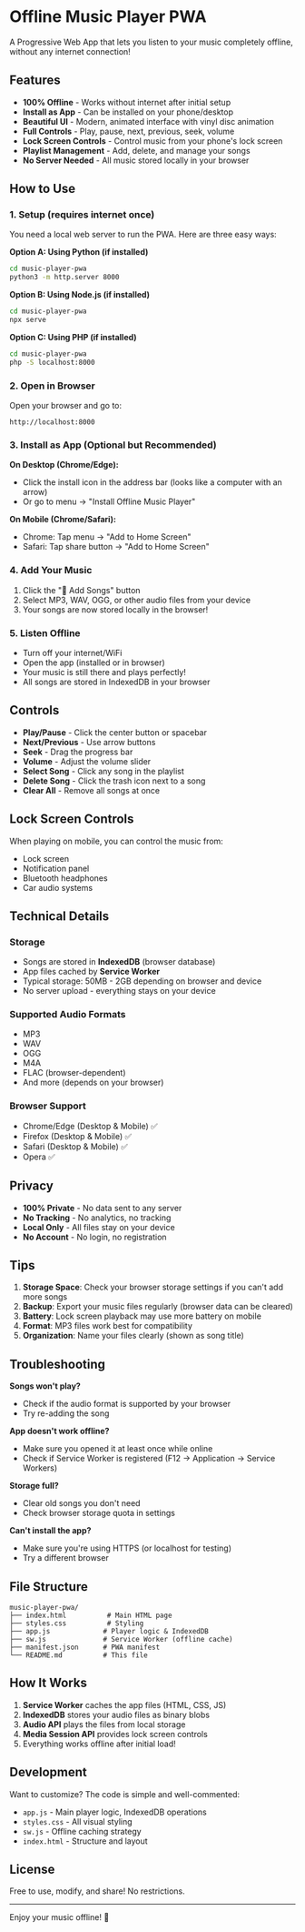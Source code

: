 # Offline Music Player PWA

A Progressive Web App that lets you listen to your music completely offline, without any internet connection!

## Features

- **100% Offline** - Works without internet after initial setup
- **Install as App** - Can be installed on your phone/desktop
- **Beautiful UI** - Modern, animated interface with vinyl disc animation
- **Full Controls** - Play, pause, next, previous, seek, volume
- **Lock Screen Controls** - Control music from your phone's lock screen
- **Playlist Management** - Add, delete, and manage your songs
- **No Server Needed** - All music stored locally in your browser

## How to Use

### 1. Setup (requires internet once)

You need a local web server to run the PWA. Here are three easy ways:

**Option A: Using Python (if installed)**
```bash
cd music-player-pwa
python3 -m http.server 8000
```

**Option B: Using Node.js (if installed)**
```bash
cd music-player-pwa
npx serve
```

**Option C: Using PHP (if installed)**
```bash
cd music-player-pwa
php -S localhost:8000
```

### 2. Open in Browser

Open your browser and go to:
```
http://localhost:8000
```

### 3. Install as App (Optional but Recommended)

**On Desktop (Chrome/Edge):**
- Click the install icon in the address bar (looks like a computer with an arrow)
- Or go to menu → "Install Offline Music Player"

**On Mobile (Chrome/Safari):**
- Chrome: Tap menu → "Add to Home Screen"
- Safari: Tap share button → "Add to Home Screen"

### 4. Add Your Music

1. Click the "📁 Add Songs" button
2. Select MP3, WAV, OGG, or other audio files from your device
3. Your songs are now stored locally in the browser!

### 5. Listen Offline

- Turn off your internet/WiFi
- Open the app (installed or in browser)
- Your music is still there and plays perfectly!
- All songs are stored in IndexedDB in your browser

## Controls

- **Play/Pause** - Click the center button or spacebar
- **Next/Previous** - Use arrow buttons
- **Seek** - Drag the progress bar
- **Volume** - Adjust the volume slider
- **Select Song** - Click any song in the playlist
- **Delete Song** - Click the trash icon next to a song
- **Clear All** - Remove all songs at once

## Lock Screen Controls

When playing on mobile, you can control the music from:
- Lock screen
- Notification panel
- Bluetooth headphones
- Car audio systems

## Technical Details

### Storage
- Songs are stored in **IndexedDB** (browser database)
- App files cached by **Service Worker**
- Typical storage: 50MB - 2GB depending on browser and device
- No server upload - everything stays on your device

### Supported Audio Formats
- MP3
- WAV
- OGG
- M4A
- FLAC (browser-dependent)
- And more (depends on your browser)

### Browser Support
- Chrome/Edge (Desktop & Mobile) ✅
- Firefox (Desktop & Mobile) ✅
- Safari (Desktop & Mobile) ✅
- Opera ✅

## Privacy

- **100% Private** - No data sent to any server
- **No Tracking** - No analytics, no tracking
- **Local Only** - All files stay on your device
- **No Account** - No login, no registration

## Tips

1. **Storage Space**: Check your browser storage settings if you can't add more songs
2. **Backup**: Export your music files regularly (browser data can be cleared)
3. **Battery**: Lock screen playback may use more battery on mobile
4. **Format**: MP3 files work best for compatibility
5. **Organization**: Name your files clearly (shown as song title)

## Troubleshooting

**Songs won't play?**
- Check if the audio format is supported by your browser
- Try re-adding the song

**App doesn't work offline?**
- Make sure you opened it at least once while online
- Check if Service Worker is registered (F12 → Application → Service Workers)

**Storage full?**
- Clear old songs you don't need
- Check browser storage quota in settings

**Can't install the app?**
- Make sure you're using HTTPS (or localhost for testing)
- Try a different browser

## File Structure

```
music-player-pwa/
├── index.html          # Main HTML page
├── styles.css          # Styling
├── app.js             # Player logic & IndexedDB
├── sw.js              # Service Worker (offline cache)
├── manifest.json      # PWA manifest
└── README.md          # This file
```

## How It Works

1. **Service Worker** caches the app files (HTML, CSS, JS)
2. **IndexedDB** stores your audio files as binary blobs
3. **Audio API** plays the files from local storage
4. **Media Session API** provides lock screen controls
5. Everything works offline after initial load!

## Development

Want to customize? The code is simple and well-commented:
- `app.js` - Main player logic, IndexedDB operations
- `styles.css` - All visual styling
- `sw.js` - Offline caching strategy
- `index.html` - Structure and layout

## License

Free to use, modify, and share! No restrictions.

---

Enjoy your music offline! 🎵

